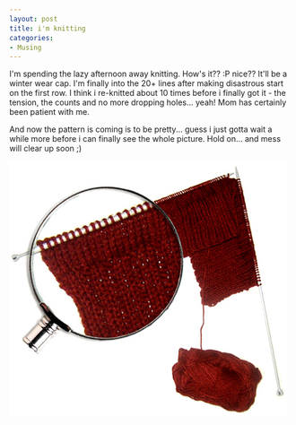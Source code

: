 ```yaml
---
layout: post
title: i'm knitting
categories:
- Musing
---
```



I'm spending the lazy afternoon away knitting. How's it?? :P nice?? It'll be a winter wear cap. I'm finally into the 20+ lines after making disastrous start on the first row. I think i re-knitted about 10 times before i finally got it - the tension, the counts and no more dropping holes... yeah! Mom has certainly been patient with me.

And now the pattern is coming is to be pretty... guess i just gotta wait a while more before i can finally see the whole picture. Hold on... and mess will clear up soon ;)

![](/img/knit578094208943275.jpg)

